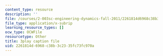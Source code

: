 ```yaml
---
content_type: resource
description: ''
file: /courses/2-003sc-engineering-dynamics-fall-2011/2261814d6968c38b3c2335fc73fc970a_cd8lDtAtJbE.srt
file_type: application/x-subrip
learning_resource_types: []
ocw_type: OCWFile
resourcetype: Other
title: 3play caption file
uid: 2261814d-6968-c38b-3c23-35fc73fc970a
---
```

